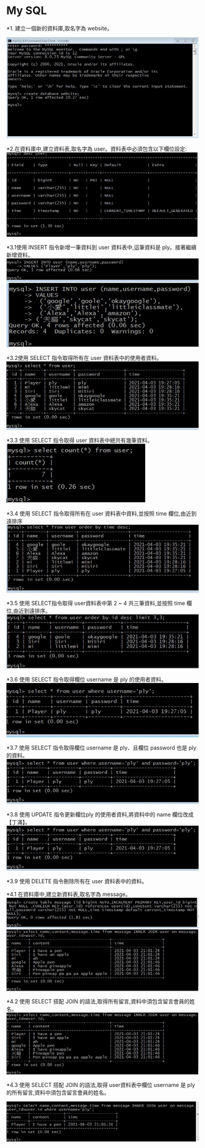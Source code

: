 # My SQL 

*1. 建立一個新的資料庫,取名字為 website。

![GITHUB]( https://github.com/ViolettWu5/code/blob/main/MySQL/create%20db.JPG "create db")

*2.在資料庫中,建立資料表,取名字為 user。資料表中必須包含以下欄位設定:
![GITHUB]( https://github.com/ViolettWu5/code/blob/main/MySQL/user.jpeg "create table")

*3.1使用 INSERT 指令新增一筆資料到 user 資料表中,這筆資料是 ply。接著繼續新增資料。
![GITHUB]( https://github.com/ViolettWu5/code/blob/main/MySQL/insert.JPG "insert ply")
![GITHUB]( https://github.com/ViolettWu5/code/blob/main/MySQL/insert%20more.JPG "insert more")

*3.2使用 SELECT 指令取得所有在 user 資料表中的使用者資料。
![GITHUB]( https://github.com/ViolettWu5/code/blob/main/MySQL/select%20user.JPG "select user")

*3.3 使用 SELECT 指令取得 user 資料表中總共有幾筆資料。
![GITHUB]( https://github.com/ViolettWu5/code/blob/main/MySQL/count.JPG "countt user")

*3.4 使用 SELECT 指令取得所有在 user 資料表中資料,並按照 time 欄位,由近到遠排序
![GITHUB]( https://github.com/ViolettWu5/code/blob/main/MySQL/orderbytime.JPG "user orderbytime")

*3.5 使用 SELECT指令取得 user資料表中第 2 ~ 4 共三筆資料,並按照 time 欄位,由近到遠排序。
![GITHUB]( https://github.com/ViolettWu5/code/blob/main/MySQL/orderbytime3.JPG "user orderbytime3")

*3.6 使用 SELECT 指令取得欄位 username 是 ply 的使用者資料。
![GITHUB]( https://github.com/ViolettWu5/code/blob/main/MySQL/ply.JPG "ply")

*3.7 使用 SELECT 指令取得欄位 username 是 ply、且欄位 password 也是 ply 的資料。
![GITHUB]( https://github.com/ViolettWu5/code/blob/main/MySQL/ply2.JPG "ply2")

*3.8 使用 UPDATE 指令更新欄位ply 的使用者資料,將資料中的 name 欄位改成【丁滿】。
![GITHUB]( https://github.com/ViolettWu5/code/blob/main/MySQL/ply2.JPG "ply2")

*3.9 使用 DELETE 指令刪除所有在 user 資料表中的資料。


*4.1 在資料庫中,建立新資料表,取名字為 message。
![GITHUB]( https://github.com/ViolettWu5/code/blob/main/MySQL/create%20table2.JPG "create message")
![GITHUB]( https://github.com/ViolettWu5/code/blob/main/MySQL/create%20table2.1.JPG "create message2")

*4.2 使用 SELECT 搭配 JOIN 的語法,取得所有留言,資料中須包含留言會員的姓名。
![GITHUB]( https://github.com/ViolettWu5/code/blob/main/MySQL/create%20table2.1.JPG "select message")

*4.3 使用 SELECT 搭配 JOIN 的語法,取得 user資料表中欄位 username 是 ply 的所有留言,資料中須包含留言會員的姓名。

![GITHUB]( https://github.com/ViolettWu5/code/blob/main/MySQL/plymessage.JPG "ply message")





